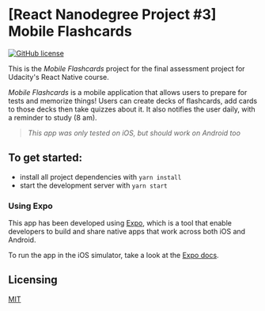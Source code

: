 # [React Nanodegree Project #3] Mobile Flashcards

[![GitHub license](https://img.shields.io/badge/license-MIT-blue.svg)](https://github.com/tschleuss/mobile-flashcards/blob/master/LICENSE)

This is the _Mobile Flashcards_ project for the final assessment project for Udacity's React Native course. 

_Mobile Flashcards_ is a mobile application that allows users to prepare for tests and memorize things! Users can create decks of flashcards, add cards to those decks then take quizzes about it. It also notifies the user daily, with a reminder to study (8 am).

> *This app was only tested on iOS, but should work on Android too*

## To get started:

* install all project dependencies with `yarn install`
* start the development server with `yarn start`

### Using Expo

This app has been developed using [Expo](https://expo.io/), which is a tool that enable developers to build and share native apps that work across both iOS and Android.

To run the app in the iOS simulator, take a look at the [Expo docs](https://docs.expo.io/versions/latest/introduction/installation.html#ios-simulator).

## Licensing

[MIT](./LICENSE)
